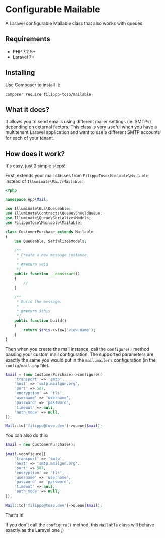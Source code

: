 # Configurable Mailable

A Laravel configurable Mailable class that also works with queues.

## Requirements

- PHP 7.2.5+
- Laravel 7+

## Installing

Use Composer to install it:

```
composer require filippo-toso/mailable
```
## What it does?

It allows you to send emails using different mailer settings (ie. SMTPs) depending on external factors. 
This class is very useful when you have a multitenant Laravel application and want to use a different SMTP accounts for each of your tenant.  

## How does it work?

It's easy, just 2 simple steps!

First, extends your mail classes from `FilippoToso\Mailable\Mailable` instead of `Illuminate\Mail\Mailable`:

```php
<?php

namespace App\Mail;

use Illuminate\Bus\Queueable;
use Illuminate\Contracts\Queue\ShouldQueue;
use Illuminate\Queue\SerializesModels;
use FilippoToso\Mailable\Mailable;

class CustomerPurchase extends Mailable
{
    use Queueable, SerializesModels;

    /**
     * Create a new message instance.
     *
     * @return void
     */
    public function __construct()
    {
        //
    }

    /**
     * Build the message.
     *
     * @return $this
     */
    public function build()
    {
        return $this->view('view.name');
    }
}

```

Then when you create the mail instance, call the `configure()` method passing your custom mail configuration.
The supported parameters are exactly the same you would put in the `mail.mailers` configuration (in the `config/mail.php` file). 

```php
$mail = (new CustomerPurchase)->configure([
    'transport' => 'smtp',
    'host' => 'smtp.mailgun.org',
    'port' => 587,
    'encryption' => 'tls',
    'username' => 'username',
    'password' => 'password',
    'timeout' => null,
    'auth_mode' => null,
]);

Mail::to('filippo@toso.dev')->queue($mail);
```

You can also do this:

```php
$mail = new CustomerPurchase();

$mail->configure([
    'transport' => 'smtp',
    'host' => 'smtp.mailgun.org',
    'port' => 587,
    'encryption' => 'tls',
    'username' => 'username',
    'password' => 'password',
    'timeout' => null,
    'auth_mode' => null,
]);

Mail::to('filippo@toso.dev')->queue($mail);
```

That's it! 

If you don't call the `configure()` method, this `Mailable` class will behave exactly as the Laravel one ;) 
